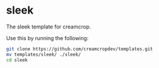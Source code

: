 # sleek
The sleek template for creamcrop. 

Use this by running the following:
```sh
git clone https://github.com/creamcropdev/templates.git
mv templates/sleek/ ./sleek/
cd sleek
```